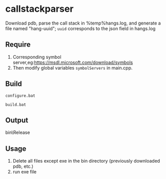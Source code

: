 # callstackparser

Download pdb, parse the call stack in %temp%hangs.log, and generate a file named "hang-uuid"; `uuid` corresponds to the json field in hangs.log

## Require

1. Corresponding symbol server,eg:https://msdl.microsoft.com/download/symbols
2. Then modify global variables `symbolServers` in main.cpp.

## Build

`configure.bat`

`build.bat`

## Output

bin\Release

## Usage

1. Delete all files except exe in the bin directory (previously downloaded pdb, etc.)
2. run exe file

